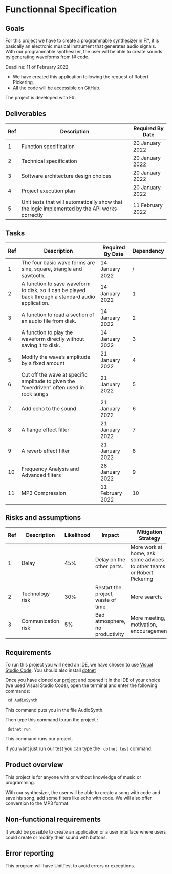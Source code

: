 
# Functionnal Specification

## Goals
For this project we have to create a programmable synthesizer in F#, it is basically an electronic musical instrument that generates audio signals. With our programmable synthesizer, the user will be able to create sounds by generating waveforms from f# code.

Deadline: 11 of February 2022

  - We have created this application following the request of Robert Pickering.
  - All the code will be accessible on GitHub.

  The project is developed with F#.

  

## Deliverables

| Ref | Description                                                                                   | Required By Date |
| --- | --------------------------------------------------------------------------------------------- | ---------------- |
| 1   | Function specification                                                                        | 20 January 2022  |
| 2   | Technical specification                                                                       | 20 January 2022  |
| 3   | Software architecture design choices                                                          | 20 January 2022  |
| 4   | Project execution plan                                                                        | 20 January 2022  |
| 5   | Unit tests that will automatically show that the logic implemented by the API works correctly | 11 February 2022 |


## Tasks


| Ref | Description                                                                                         | Required By Date | Dependency |
| --- | --------------------------------------------------------------------------------------------------- | ---------------- | ---------- |
| 1   | The four basic wave forms are sine, square, triangle and sawtooth.                                  | 14 January 2022  | /          |
| 2   | A function to save waveform to disk, so it can be played back through a standard audio application. | 14 January 2022  | 1          |
| 3   | A function to read a section of an audio file from disk.                                            | 14 January 2022  | 2          |
| 4   | A function to play the waveform directly without saving it to disk.                                 | 14 January 2022  | 3          |
| 5   | Modify the wave’s amplitude by a fixed amount                                                       | 21 January 2022  | 4          |
| 6   | Cut off the wave at specific amplitude to given the “overdriven” often used in rock songs           | 21 January 2022  | 5          |
| 7   | Add echo to the sound                                                                               | 21 January 2022  | 6          |
| 8   | A flange effect filter                                                                              | 21 January 2022  | 7          |
| 9   | A reverb effect filter                                                                              | 21 January 2022  | 8          |
| 10  | Frequency Analysis and Advanced filters                                                             | 28 January 2022  | 9          |
| 11  | MP3 Compression                                                                                     | 11 February 2022 | 10         |



## Risks and assumptions 

| Ref | Description        | Likelihood | Impact                             | Mitigation Strategy                                                    |
| --- | ------------------ | ---------- | ---------------------------------- | ---------------------------------------------------------------------- |
| 1   | Delay              | 45%        | Delay on the other parts.          | More work at home, ask some advices to other teams or Robert Pickering |
| 2   | Technology risk    | 30%        | Restart the project, waste of time | More search.                                                           |
| 3   | Communication risk | 5%         | Bad atmosphere, no productivity    | More meeting, motivation, encouragement                                |


## Requirements 
To run this project you will need an IDE, we have chosen to use [Visual Studio Code](https://code.visualstudio.com/download). 
You should also install [dotnet](https://dotnet.microsoft.com/en-us/download)

Once you have cloned our [project](https://github.com/Clementine951/ALGOSUP_2022_Project_3_D) and opened it in the IDE of your choice (we used Visual Studio Code), open the terminal and enter the following commands:

``` cd AudioSynth```

This command puts you in the file AudioSynth.

Then type this command to run the project :

``` dotnet run```

This command runs our project.

If you want just run our test you can type the ``` dotnet test``` command.

## Product overview 
This project is for anyone with or without knowledge of music or programming.

With our synthesizer, the user will be able to create a song with code and save his song, add some filters like echo with code. We will also offer conversion to the MP3 format.

## Non-functional requirements 
It would be possible to create an application or a user interface where users could create or modify their sound with buttons.

## Error reporting 
This program will have UnitTest to avoid errors or exceptions. 
